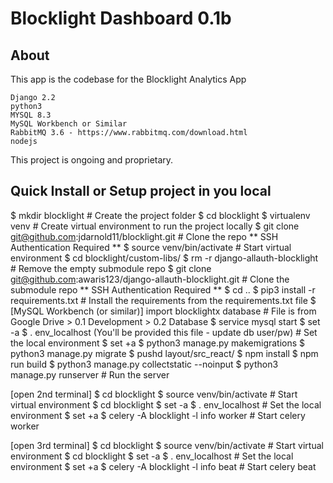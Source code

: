 
# Blocklight Dashboard 0.1b #

## About ##
This app is the codebase for the Blocklight Analytics App

```
Django 2.2
python3
MYSQL 8.3
MySQL Workbench or Similar
RabbitMQ 3.6 - https://www.rabbitmq.com/download.html
nodejs
```
This project is ongoing and proprietary.

## Quick Install or Setup project in you local ##

$ mkdir blocklight                                                      # Create the project folder
$ cd blocklight
$ virtualenv venv                                                       # Create virtual environment to run the project locally
$ git clone git@github.com:jdarnold11/blocklight.git                    # Clone the repo ** SSH Authentication Required **
$ source venv/bin/activate                                              # Start virtual environment
$ cd blocklight/custom-libs/
$ rm -r django-allauth-blocklight                                       # Remove the empty submodule repo
$ git clone git@github.com:awaris123/django-allauth-blocklight.git      # Clone the submodule repo ** SSH Authentication Required **
$ cd ..
$ pip3 install -r requirements.txt                                      # Install the requirements from the requirements.txt file
$ [MySQL Workbench (or similar)] import blocklightx database            # File is from Google Drive > 0.1 Development > 0.2 Database
$ service mysql start
$ set -a
$ . env_localhost (You'll be provided this file - update db user/pw)    # Set the local environment
$ set +a
$ python3 manage.py makemigrations
$ python3 manage.py migrate
$ pushd layout/src_react/
$ npm install
$ npm run build
$ python3 manage.py collectstatic --noinput
$ python3 manage.py runserver                                           # Run the server

[open 2nd terminal]
$ cd blocklight
$ source venv/bin/activate                                              # Start virtual environment
$ cd blocklight
$ set -a
$ . env_localhost                                                       # Set the local environment
$ set +a
$ celery -A blocklight -l info worker                                   # Start celery worker

[open 3rd terminal]
$ cd blocklight
$ source venv/bin/activate                                              # Start virtual environment
$ cd blocklight
$ set -a
$ . env_localhost                                                       # Set the local environment
$ set +a
$ celery -A blocklight -l info beat                                     # Start celery beat

